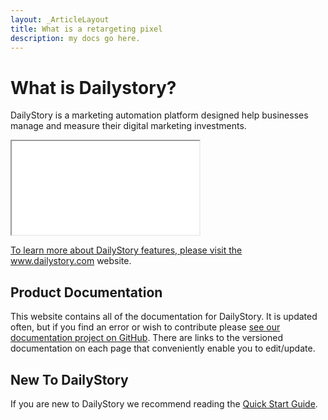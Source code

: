 ```yaml
---
layout: _ArticleLayout
title: What is a retargeting pixel
description: my docs go here.
---
```

# What is Dailystory?
DailyStory is a marketing automation platform designed help businesses manage and measure their digital marketing investments.
<div class="embed-responsive embed-responsive-16by9"><iframe class="embed-responsive-item" src="//www.youtube.com/embed/zM4h_KHVD1I" width="300" height="150" allowfullscreen="allowfullscreen"></iframe></div>

<a href="https://www.dailystory.com">To learn more about DailyStory features, please visit the www.dailystory.com website.</a>

## Product Documentation
This website contains all of the documentation for DailyStory. It is updated often, but if you find an error or wish to contribute please <a target="_blank" href="https://github.com/dailystory/docs">see our documentation project on GitHub</a>. There are links to the versioned documentation on each page that conveniently enable you to edit/update.

## New To DailyStory
If you are new to DailyStory we recommend reading the [Quick Start Guide](/quickstart).